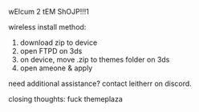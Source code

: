 wElcum 2 tEM ShOJP!!!1

wireless install method: 
1. download zip to device
2. open FTPD on 3ds
3. on device, move .zip to themes folder on 3ds
4. open ameone & apply

need additional assistance? contact leitherr on discord.

closing thoughts: fuck themeplaza
